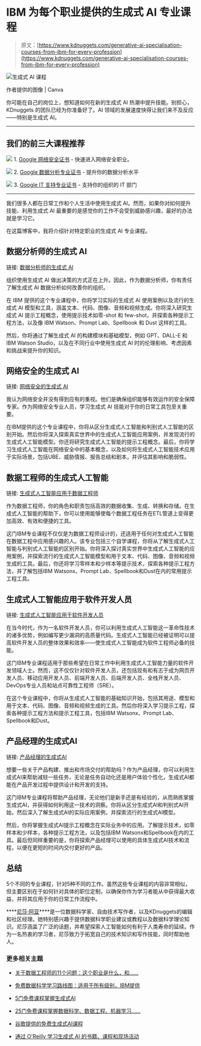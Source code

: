 # IBM 为每个职业提供的生成式 AI 专业课程

> 原文：[https://www.kdnuggets.com/generative-ai-specialisation-courses-from-ibm-for-every-profession](https://www.kdnuggets.com/generative-ai-specialisation-courses-from-ibm-for-every-profession)

![生成式 AI 课程](../Images/143bb2e81711f5884a115ca3618e208a.png)

作者提供的图像 | Canva

你可能在自己的岗位上，想知道如何在新的生成式 AI 热潮中提升技能。别担心，KDnuggets 的团队已经为你准备好了。AI 领域的发展速度快得让我们来不及反应——特别是生成式 AI。

* * *

## 我们的前三大课程推荐

![](../Images/0244c01ba9267c002ef39d4907e0b8fb.png) 1\. [Google 网络安全证书](https://www.kdnuggets.com/google-cybersecurity) - 快速进入网络安全职业。

![](../Images/e225c49c3c91745821c8c0368bf04711.png) 2\. [Google 数据分析专业证书](https://www.kdnuggets.com/google-data-analytics) - 提升你的数据分析水平

![](../Images/0244c01ba9267c002ef39d4907e0b8fb.png) 3\. [Google IT 支持专业证书](https://www.kdnuggets.com/google-itsupport) - 支持你的组织的 IT 部门

* * *

我们很多人都在日常工作和个人生活中使用生成式 AI。然而，如果你对如何提升技能、利用生成式 AI 最重要的是感觉你的工作不会受到威胁感兴趣，最好的办法就是学习它。

在这篇博客中，我将介绍针对特定职业的生成式 AI 专业课程。

## 数据分析师的生成式 AI

链接: [数据分析师的生成式 AI](https://imp.i384100.net/EKokXP)

组织使用生成式 AI 做出决策的方式正在上升。因此，作为数据分析师，你有责任了解生成式 AI 数据分析如何改善你的组织。

在 IBM 提供的这个专业课程中，你将学习实际的生成式 AI 使用案例以及流行的生成式 AI 模型和工具，涵盖文本、代码、图像、音频和视频生成。你将深入研究生成式 AI 提示工程概念，使用提示技术如零-shot 和 few-shot，并探索各种提示工程方法，以及像 IBM Watson、Prompt Lab、Spellbook 和 Dust 这样的工具。

然后，你将通过了解生成式 AI 的构建模块和基础模型，例如 GPT、DALL-E 和 IBM Watson Studio，以及在不同行业中使用生成式 AI 时的伦理影响、考虑因素和挑战来提升你的知识。

## 网络安全的生成式 AI

链接: [网络安全的生成式 AI](https://imp.i384100.net/vNRX3d)

我认为网络安全并没有得到应有的重视。他们是确保组织能够有效运作的安全保障专家。作为网络安全专业人员，学习生成式 AI 技能对于你的日常工具包至关重要。

在IBM提供的这个专业课程中，你将从区分生成式人工智能和判别式人工智能的区别开始。然后你将深入探索真实世界中的生成式人工智能应用案例，并发现流行的生成式人工智能模型。你还将研究生成式人工智能的提示工程概念。最后，你将学习生成式人工智能在网络安全中的基本概念，以及如何将生成式人工智能技术应用于实际场景，包括UBE、威胁情报、报告总结和剧本，并评估其影响和脆弱性。

## 数据工程师的生成式人工智能

链接: [生成式人工智能应用于数据工程师](https:/imp.i384100.net/0ZLbbY)

作为数据工程师，你的角色和职责包括高效的数据收集、生成、转换和存储。在生成式人工智能的帮助下，你可以使用能够使每个数据工程任务在ETL管道上变得更加高效、有效和便捷的工具。

这门IBM专业课程不仅仅是为数据工程师设计的，还适用于任何对生成式人工智能在数据工程中应用感兴趣的人。该专业包括三个自学课程，你将从了解生成式人工智能与判别式人工智能的区别开始。你将深入探讨真实世界中生成式人工智能的应用案例，并探索流行的生成式人工智能模型和用于文本、代码、图像、音频和视频生成的工具。最后，你还将学习零样本和少样本等提示技术，探索各种提示工程方法，并了解包括IBM Watsonx、Prompt Lab、Spellbook和Dust在内的常用提示工程工具。

## 生成式人工智能应用于软件开发人员

链接: [生成式人工智能应用于软件开发人员](https://imp.i384100.net/q4b135)

在当今时代，作为一名软件开发人员，你可以利用生成式人工智能这一革命性技术的诸多优势，例如编写更少漏洞的高质量代码。生成式人工智能已经被证明可以提高软件开发人员的整体效果和效率——使生成式人工智能成为软件工程师必备的技能。

这门IBM专业课程适用于那些希望在日常工作中利用生成式人工智能力量的软件开发领域人士。然而，这不仅仅针对软件开发人员，还包括现有和有志于成为网页开发人员、移动应用开发人员、前端开发人员、后端开发人员、全栈开发人员、DevOps专业人员和站点可靠性工程师（SRE）。

在这个专业课程中，你将从生成式人工智能的基础知识开始，包括其用途、模型和用于文本、代码、图像、音频和视频生成的工具。然后你将深入学习提示工程，探索各种提示工程方法和提示工程工具，包括IBM Watsonx、Prompt Lab、Spellbook和Dust。

## 产品经理的生成式AI

链接: [产品经理的生成式AI](https:/imp.i384100.net/LXbJBZ)

想要一些关于产品构建、推出和市场交付的帮助吗？作为产品经理，你可以利用生成式AI来帮助减轻一些任务，无论是任务自动化还是用户体验个性化，生成式AI都能在产品开发过程中提供设计和开发的支持。

这门IBM专业课程将帮助产品经理，无论他们是新手还是有经验的，从而熟练掌握生成式AI，并获得如何利用这一技术的洞察。你将从区分生成式AI和判别式AI开始，然后深入了解生成式AI的实际应用案例，并探索流行的生成式AI模型。

然后，你将掌握生成式AI提示工程概念在实际业务中的应用。了解提示技术，如零样本和少样本，各种提示工程方法，以及包括IBM Watsonx和Spellbook在内的工具。最后但同样重要的是，你将探索产品经理可以使用的具体生成式AI技术和流程，以便在更短的时间内交付更好的产品。

## 总结

5个不同的专业课程，针对5种不同的工作。虽然这些专业课程的内容非常相似，但主要区别在于如何针对具体的职位定制，以确保你作为学习者能从中获得最大收益，并将其应用于你的日常工作流程中。

[](https://www.linkedin.com/in/nisha-arya-ahmed/)****[尼莎·阿亚](https://www.linkedin.com/in/nisha-arya-ahmed/)****是一位数据科学家、自由技术写作者，以及KDnuggets的编辑和社区经理。她特别感兴趣于提供数据科学职业建议或教程以及数据科学理论知识。尼莎涵盖了广泛的话题，并希望探索人工智能如何有利于人类寿命的延续。作为一名热衷的学习者，尼莎致力于拓宽自己的技术知识和写作技能，同时帮助他人。

### 更多相关主题

+   [关于数据工程师的11个问题：这个职业是什么，和……](https://www.kdnuggets.com/2022/10/11-questions-data-engineers-profession-heading.html)

+   [免费数据科学学习路线图：适用于所有级别，IBM提供](https://www.kdnuggets.com/a-free-data-science-learning-roadmap-for-all-levels-with-ibm)

+   [5门免费课程掌握生成式AI](https://www.kdnuggets.com/5-free-courses-to-master-generative-ai)

+   [25门免费课程掌握数据科学、数据工程、机器学习……](https://www.kdnuggets.com/25-free-courses-to-master-data-science-data-engineering-machine-learning-mlops-and-generative-ai)

+   [谷歌提供的免费生成式AI课程](https://www.kdnuggets.com/2023/07/free-generative-ai-courses-google.html)

+   [通过 O'Reilly 学习生成式 AI 的书籍、课程和现场活动](https://www.kdnuggets.com/books-courses-and-live-events-to-learn-generative-ai-with-oreilly)

